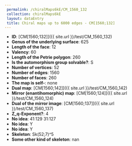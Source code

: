 ```yaml
--- 
 permalink: /chiralMaps6kE/CM_1560_132 
 collection: chiralMaps6kE
 layout: dataEntry
 title: Chiral maps up to 6000 edges - CM[1560;132]
---
```


- **ID**: [CM[1560;132]]({{ site.url }}/test/CM_1560_132)
- **Genus of the underlying surface**: 625
- **Length of the face**: 12
- **Valency**: 60
- **Length of the Petrie polygon**: 260
- **Is the automorphism group solvable?**: S
- **Number of vertices**: 52
- **Number of edges**: 1560
- **Number of faces**: 260
- **The map is self-**: none
- **Dual map**: [CM[1560;142]]({{ site.url }}/test/CM_1560_142)
- **Mirror (enantihomorphic) map**: [CM[1560;124]]({{ site.url }}/test/CM_1560_124)
- **Dual of the mirror image**: [CM[1560;137]]({{ site.url }}/test/CM_1560_137)
- **Z_q-Exponent?**: 4
- **No idea**:  41:129 31:127
- **No idea**: Y
- **No idea**: Y
- **Skeleton**: Sk(52;7)^5
- **Some other kind of skeleton**: nan
